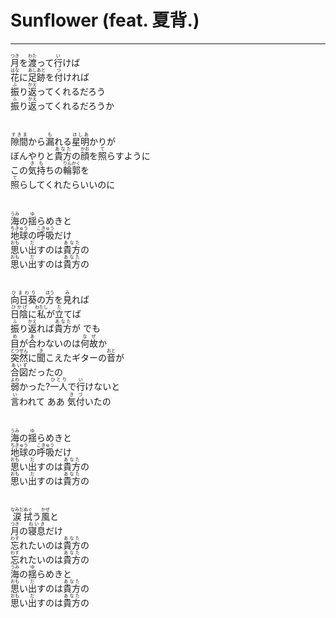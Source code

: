 # Sunflower (feat. 夏背.)
---
<lyric>
<ruby>月<rt>つき</rt></ruby>を<ruby>渡<rt>わた</rt></ruby>って<ruby>行<rt>い</rt></ruby>けば<br/>
<ruby>花<rt>はな</rt></ruby>に<ruby>足跡<rt>あしあと</rt></ruby>を<ruby>付<rt>つ</rt></ruby>ければ<br/>
<ruby>振<rt>ふ</rt></ruby>り<ruby>返<rt>かえ</rt></ruby>ってくれるだろう<br/>
<ruby>振<rt>ふ</rt></ruby>り<ruby>返<rt>かえ</rt></ruby>ってくれるだろうか<br/>
<br/>
<br/>
<ruby>隙間<rt>すきま</rt></ruby>から<ruby>漏<rt>も</rt></ruby>れる<ruby>星明<rt>ほしあ</rt></ruby>かりが<br/>
ぼんやりと<ruby>貴方<rt>あなた</rt></ruby>の<ruby>顔<rt>かお</rt></ruby>を<ruby>照<rt>て</rt></ruby>らすように<br/>
この<ruby>気持<rt>きも</rt></ruby>ちの<ruby>輪郭<rt>りんかく</rt></ruby>を<br/>
<ruby>照<rt>て</rt></ruby>らしてくれたらいいのに<br/>
<br/>
<br/>
<ruby>海<rt>うみ</rt></ruby>の<ruby>揺<rt>ゆ</rt></ruby>らめきと<br/>
<ruby>地球<rt>ちきゅう</rt></ruby>の<ruby>呼吸<rt>こきゅう</rt></ruby>だけ<br/>
<ruby>思<rt>おも</rt></ruby>い<ruby>出<rt>だ</rt></ruby>すのは<ruby>貴方<rt>あなた</rt></ruby>の<br/>
<ruby>思<rt>おも</rt></ruby>い<ruby>出<rt>だ</rt></ruby>すのは<ruby>貴方<rt>あなた</rt></ruby>の<br/>
<br/>
<br/>
<ruby>向日葵<rt>ひまわり</rt></ruby>の<ruby>方<rt>ほう</rt></ruby>を<ruby>見<rt>み</rt></ruby>れば<br/>
<ruby>日陰<rt>ひかげ</rt></ruby>に<ruby>私<rt>わたし</rt></ruby>が<ruby>立<rt>た</rt></ruby>てば<br/>
<ruby>振<rt>ふ</rt></ruby>り<ruby>返<rt>かえ</rt></ruby>れば<ruby>貴方<rt>あなた</rt></ruby>が でも<br/>
<ruby>目<rt>め</rt></ruby>が<ruby>合<rt>あ</rt></ruby>わないのは<ruby>何故<rt>なぜ</rt></ruby>か<br/>
<ruby>突然<rt>とつぜん</rt></ruby>に<ruby>聞<rt>き</rt></ruby>こえたギターの<ruby>音<rt>おと</rt></ruby>が<br/>
<ruby>合図<rt>あいず</rt></ruby>だったの<br/>
<ruby>弱<rt>よわ</rt></ruby>かった?<ruby>一人<rt>ひとり</rt></ruby>で<ruby>行<rt>い</rt></ruby>けないと<br/>
<ruby>言<rt>い</rt></ruby>われて ああ <ruby>気付<rt>きづ</rt></ruby>いたの<br/>
<br/>
<br/>
<ruby>海<rt>うみ</rt></ruby>の<ruby>揺<rt>ゆ</rt></ruby>らめきと<br/>
<ruby>地球<rt>ちきゅう</rt></ruby>の<ruby>呼吸<rt>こきゅう</rt></ruby>だけ<br/>
<ruby>思<rt>おも</rt></ruby>い<ruby>出<rt>だ</rt></ruby>すのは<ruby>貴方<rt>あなた</rt></ruby>の<br/>
<ruby>思<rt>おも</rt></ruby>い<ruby>出<rt>だ</rt></ruby>すのは<ruby>貴方<rt>あなた</rt></ruby>の<br/>
<br/>
<br/>
<ruby>涙<rt>なみだ</rt></ruby><ruby>拭<rt>ぬぐ</rt></ruby>う<ruby>風<rt>かぜ</rt></ruby>と<br/>
<ruby>月<rt>つき</rt></ruby>の<ruby>寝息<rt>ねいき</rt></ruby>だけ<br/>
<ruby>忘<rt>わす</rt></ruby>れたいのは<ruby>貴方<rt>あなた</rt></ruby>の<br/>
<ruby>忘<rt>わす</rt></ruby>れたいのは<ruby>貴方<rt>あなた</rt></ruby>の<br/>
<ruby>海<rt>うみ</rt></ruby>の<ruby>揺<rt>ゆ</rt></ruby>らめきと<br/>
<ruby>思<rt>おも</rt></ruby>い<ruby>出<rt>だ</rt></ruby>すのは<ruby>貴方<rt>あなた</rt></ruby>の<br/>
<ruby>思<rt>おも</rt></ruby>い<ruby>出<rt>だ</rt></ruby>すのは<ruby>貴方<rt>あなた</rt></ruby>の<br/>
</lyric>
